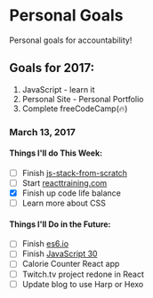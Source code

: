 # Personal Goals

Personal goals for accountability!

## Goals for 2017:

1. JavaScript - learn it
2. Personal Site - Personal Portfolio
3. Complete freeCodeCamp(:fire:)

### March 13, 2017

#### Things I'll do This Week:

- [ ] Finish [js-stack-from-scratch](https://github.com/verekia/js-stack-from-scratch)
- [ ] Start [reacttraining.com](https://online.reacttraining.com/courses/50507/lectures/841119#/questions/2)
- [x] Finish up code life balance
- [ ] Learn more about CSS

#### Things I'll Do in the Future:

- [ ] Finish [es6.io](https://es6.io)
- [ ] Finish [JavaScript 30](https://javascript30.com/)
- [ ] Calorie Counter React app
- [ ] Twitch.tv project redone in React
- [ ] Update blog to use Harp or Hexo
